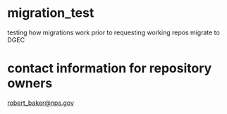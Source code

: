 # migration_test
testing how migrations work prior to requesting working repos migrate to DGEC

# contact information for repository owners

robert_baker@nps.gov


